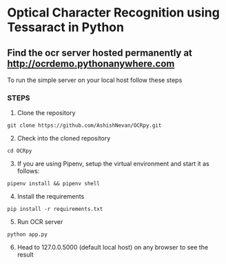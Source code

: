 # Optical Character Recognition using Tessaract in Python

## Find the ocr server hosted permanently at http://ocrdemo.pythonanywhere.com

To run the simple server on your local host follow these steps

### STEPS

1. Clone the repository

```
git clone https://github.com/AshishNevan/OCRpy.git
```

2. Check into the cloned repository

```
cd OCRpy
```

3. If you are using Pipenv, setup the virtual environment and start it as follows:

```
pipenv install && pipenv shell
```

4. Install the requirements

```
pip install -r requirements.txt
```

5. Run OCR server

```
python app.py
```

6. Head to 127.0.0.5000 (default local host) on any browser to see the result
